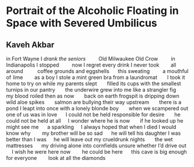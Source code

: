 # Portrait of the Alcoholic Floating in Space with Severed Umbilicus
## Kaveh Akbar
in Fort Wayne I _drank the seniors_         Old Milwaukee
Old Crow         in Indianapolis I stopped         now I regret
every drink I never took        all around          coffee grounds
and eggshells      this sweating         a mouthful
of  lime        as a boy I stole a mint green bra
from a laundromat       I took it home to try on
while my parents slept       filled its cups with the smallest
turnips in our pantry       the underwire grew
into me like a strangler fig       my blood roiled then
as now       back on earth frogspit is dripping
down wild aloe spikes       salmon are bullying
their way upstream       there is a pond I leapt into once
with a lonely blonde boy       when we scampered out one of us
was in love      I could not be held responsible
for desire       he could not be held at all     I wonder
where he is now       if he looked up he might see
me      a sparkling     I always hoped that when I died
I would know why        my brother will be so sad      he will tell
his daughter I was better than I was     he will leave out
my crueldrunk nights       the wet mattresses      my driving alone
into cornfields unsure whether I’d drive out       I wish
he were here now        he could be here      this cave
is big enough for everyone        look at all the diamonds